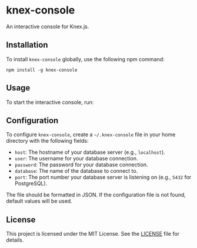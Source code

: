 # knex-console

An interactive console for Knex.js.

## Installation

To install `knex-console` globally, use the following npm command:

```
npm install -g knex-console
```

## Usage

To start the interactive console, run:

## Configuration

To configure `knex-console`, create a `~/.knex-console` file in your home directory with the following fields:

- `host`: The hostname of your database server (e.g., `localhost`).
- `user`: The username for your database connection.
- `password`: The password for your database connection.
- `database`: The name of the database to connect to.
- `port`: The port number your database server is listening on (e.g., `5432` for PostgreSQL).

The file should be formatted in JSON. If the configuration file is not found, default values will be used.

## License

This project is licensed under the MIT License. See the [LICENSE](LICENSE) file for details.


